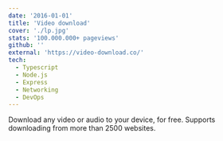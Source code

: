 ```yaml
---
date: '2016-01-01'
title: 'Video download'
cover: './lp.jpg'
stats: '100.000.000+ pageviews'
github: ''
external: 'https://video-download.co/'
tech:
  - Typescript
  - Node.js
  - Express
  - Networking
  - DevOps
---
```


Download any video or audio to your device, for free. Supports downloading from more than 2500 websites.
